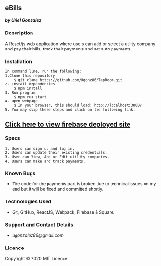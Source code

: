 ## eBills
##### by _**Uriel Gonzalez**_

### Description
A React/js web application where users can add or select a utility company and pay their bills, track their payments and set auto payments.

### Installation
```
In command line, run the following:
1.Clone this repository
    $ git clone https://github.com/Ugonz86/TapRoom.git
2. Install dependencies
    $ npm install
3. Run program
    $ npm run start
4. Open webpage
    $ In your browser, this should load: http://localhost:3000/
5. You may skip these steps and click on the following link:
```
## [Click here to view firebase deployed site](https://ebills-2dd61.firebaseapp.com/)

### Specs
```
1. Users can sign up and log in.
2. Users can update their existing credentials.
3. User can View, Add or Edit utility companies.
4. Users can make and track payments.
```

### Known Bugs
* The code for the payments part is broken due to technical issues on my end but it will be fixed and committed shortly.

### Technologies Used
* Git, GitHub, ReactJS, Webpack, Firebase & Square.

### Support and Contact Details
* _ugonzalez86@gmail.com_

### Licence
Copyright © 2020
MIT Licence